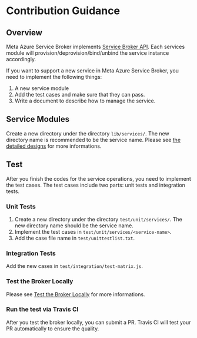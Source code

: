 # Contribution Guidance

## Overview

Meta Azure Service Broker implements [Service Broker API](http://docs.cloudfoundry.org/services/api.html). Each services module will provision/deprovision/bind/unbind the service instance accordingly.

If you want to support a new service in Meta Azure Service Broker, you need to implement the following things:

1. A new service module
2. Add the test cases and make sure that they can pass.
3. Write a document to describe how to manage the service.

## Service Modules

Create a new directory under the directory `lib/services/`. The new directory name is recommended to be the service name. Please see [the detailed designs](./service-module-design.md) for more informations.

## Test

After you finish the codes for the service operations, you need to implement the test cases. The test cases include two parts: unit tests and integration tests.

### Unit Tests

1. Create a new directory under the directory `test/unit/services/`. The new directory name should be the service name.
2. Implement the test cases in `test/unit/services/<service-name>`.
3. Add the case file name in `test/unittestlist.txt`.

### Integration Tests

Add the new cases in `test/integration/test-matrix.js`.

### Test the Broker Locally

Please see [Test the Broker Locally](../test/) for more informations.

### Run the test via Travis CI

After you test the broker locally, you can submit a PR. Travis CI will test your PR automatically to ensure the quality.
